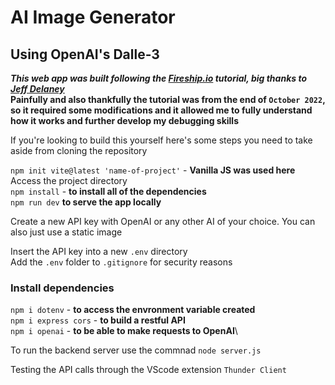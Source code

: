 # AI Image Generator
## Using OpenAI's Dalle-3

***This web app was built following the [Fireship.io](https://fireship.io/) tutorial, big thanks to [Jeff Delaney](https://github.com/codediodeio)***\
**Painfully and also thankfully the tutorial was from the end of `October 2022`, so it required some modifications and it allowed me to fully understand how it works and further develop my debugging skills**

If you're looking to build this yourself here's some steps you need to take aside from cloning the repository

`npm init vite@latest 'name-of-project'` - **Vanilla JS was used here**\
Access the project directory\
`npm install` - **to install all of the dependencies**\
`npm run dev` **to serve the app locally**

Create a new API key with OpenAI or any other AI of your choice. You can also just use a static image

Insert the API key into a new `.env` directory\
Add the `.env` folder to `.gitignore` for security reasons

### Install dependencies
`npm i dotenv` - **to access the envronment variable created**\
`npm i express cors` - **to build a restful API**\
`npm i openai` - **to be able to make requests to OpenAI**\

To run the backend server use the commnad `node server.js`

Testing the API calls through the VScode extension `Thunder Client`